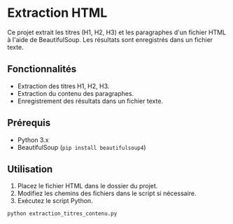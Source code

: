 # Extraction HTML

Ce projet extrait les titres (H1, H2, H3) et les paragraphes d'un fichier HTML à l'aide de BeautifulSoup. Les résultats sont enregistrés dans un fichier texte.

## Fonctionnalités

- Extraction des titres H1, H2, H3.
- Extraction du contenu des paragraphes.
- Enregistrement des résultats dans un fichier texte.

## Prérequis

- Python 3.x
- BeautifulSoup (`pip install beautifulsoup4`)

## Utilisation

1. Placez le fichier HTML dans le dossier du projet.
2. Modifiez les chemins des fichiers dans le script si nécessaire.
3. Exécutez le script Python.

```bash
python extraction_titres_contenu.py
